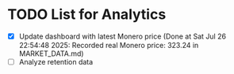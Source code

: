 # TODO List for Analytics

- [x] Update dashboard with latest Monero price  (Done at Sat Jul 26 22:54:48 2025: Recorded real Monero price: 323.24 in MARKET_DATA.md)
- [ ] Analyze retention data